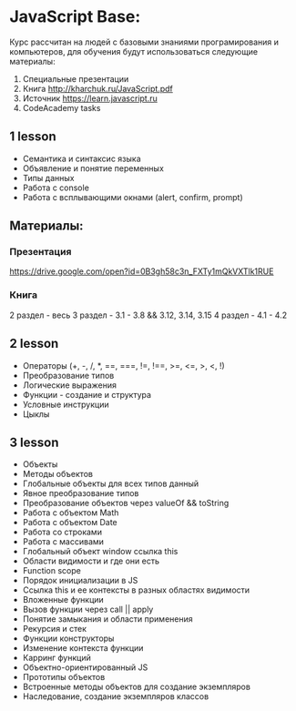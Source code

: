 # JavaScript Base:

Курс рассчитан на людей с базовыми знаниями програмирования и компьютеров, для обучения будут использоваться следующие материалы:

1. Специальные презентации 
2. Книга http://kharchuk.ru/JavaScript.pdf
3. Источник https://learn.javascript.ru
4. CodeAcademy tasks

## 1 lesson

* Семантика и синтаксис языка 
* Объявление и понятие переменных
* Типы данных
* Работа с console
* Работа с всплывающими окнами (alert, confirm, prompt)

## Материалы:

### Презентация
https://drive.google.com/open?id=0B3gh58c3n_FXTy1mQkVXTlk1RUE

### Книга

2 раздел - весь
3 раздел - 3.1 - 3.8 && 3.12, 3.14, 3.15
4 раздел - 4.1 - 4.2

## 2 lesson

* Операторы (+, -, /, *, ==, ===, !=, !==, >=, <=, >, <, !)
* Преобразование типов
* Логические выражения
* Функции - создание и структура
* Условные инструкции
* Цыклы

## 3 lesson

* Объекты
* Методы объектов
* Глобальные объекты для всех типов данный
* Явное преобразование типов
* Преобразование объектов через valueOf && toString
* Работа с объектом Math
* Работа с объектом Date
* Работа со строками
* Работа с массивами
* Глобальный объект window ссылка this
* Области видимости и где они есть
* Function scope
* Порядок инициализации в JS
* Ссылка this и ее контексты в разных областях видимости
* Вложенные функции
* Вызов функции через call || apply
* Понятие замыкания и области применения
* Рекурсия и стек
* Функции конструкторы
* Изменение контекста функции
* Карринг функций
* Объектно-ориентированный JS
* Прототипы объектов
* Встроенные методы объектов для создание экземпляров
* Наследование, создание экземпляров классов

